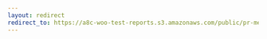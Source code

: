 ```yaml
---
layout: redirect
redirect_to: https://a8c-woo-test-reports.s3.amazonaws.com/public/pr-merge/43329/e2e/index.html
---
```

